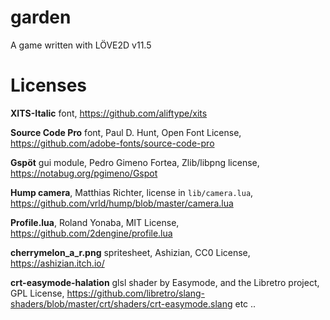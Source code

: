# garden
A game written with LÖVE2D v11.5

# Licenses
**XITS-Italic** font, https://github.com/aliftype/xits

**Source Code Pro** font, Paul D. Hunt, Open Font License, https://github.com/adobe-fonts/source-code-pro

**Gspöt** gui module, Pedro Gimeno Fortea, Zlib/libpng license, https://notabug.org/pgimeno/Gspot

**Hump camera**, Matthias Richter, license in `lib/camera.lua`, https://github.com/vrld/hump/blob/master/camera.lua

**Profile.lua**, Roland Yonaba, MIT License, https://github.com/2dengine/profile.lua

**cherrymelon_a_r.png** spritesheet, Ashizian, CC0 License, https://ashizian.itch.io/

**crt-easymode-halation** glsl shader by Easymode, and the Libretro project, GPL License, https://github.com/libretro/slang-shaders/blob/master/crt/shaders/crt-easymode.slang etc ..
